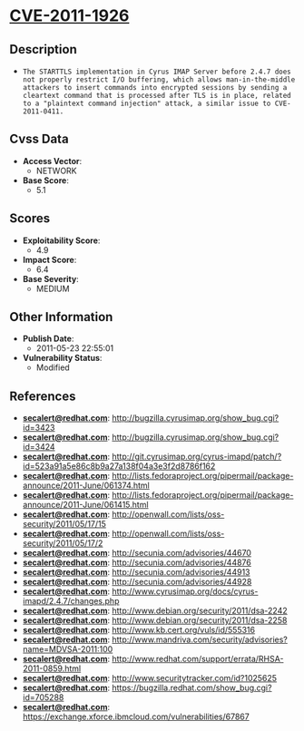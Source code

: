 
# [CVE-2011-1926](https://cve.mitre.org/cgi-bin/cvename.cgi?name=CVE-2011-1926)

## Description

- `The STARTTLS implementation in Cyrus IMAP Server before 2.4.7 does not properly restrict I/O buffering, which allows man-in-the-middle attackers to insert commands into encrypted sessions by sending a cleartext command that is processed after TLS is in place, related to a "plaintext command injection" attack, a similar issue to CVE-2011-0411.`

## Cvss Data

- **Access Vector**:
  - NETWORK
- **Base Score**:
  - 5.1

## Scores

- **Exploitability Score**:
  - 4.9
- **Impact Score**:
  - 6.4
- **Base Severity**:
  - MEDIUM

## Other Information

- **Publish Date**:
  - 2011-05-23 22:55:01
- **Vulnerability Status**:
  - Modified

## References

- **secalert@redhat.com**: http://bugzilla.cyrusimap.org/show_bug.cgi?id=3423
- **secalert@redhat.com**: http://bugzilla.cyrusimap.org/show_bug.cgi?id=3424
- **secalert@redhat.com**: http://git.cyrusimap.org/cyrus-imapd/patch/?id=523a91a5e86c8b9a27a138f04a3e3f2d8786f162
- **secalert@redhat.com**: http://lists.fedoraproject.org/pipermail/package-announce/2011-June/061374.html
- **secalert@redhat.com**: http://lists.fedoraproject.org/pipermail/package-announce/2011-June/061415.html
- **secalert@redhat.com**: http://openwall.com/lists/oss-security/2011/05/17/15
- **secalert@redhat.com**: http://openwall.com/lists/oss-security/2011/05/17/2
- **secalert@redhat.com**: http://secunia.com/advisories/44670
- **secalert@redhat.com**: http://secunia.com/advisories/44876
- **secalert@redhat.com**: http://secunia.com/advisories/44913
- **secalert@redhat.com**: http://secunia.com/advisories/44928
- **secalert@redhat.com**: http://www.cyrusimap.org/docs/cyrus-imapd/2.4.7/changes.php
- **secalert@redhat.com**: http://www.debian.org/security/2011/dsa-2242
- **secalert@redhat.com**: http://www.debian.org/security/2011/dsa-2258
- **secalert@redhat.com**: http://www.kb.cert.org/vuls/id/555316
- **secalert@redhat.com**: http://www.mandriva.com/security/advisories?name=MDVSA-2011:100
- **secalert@redhat.com**: http://www.redhat.com/support/errata/RHSA-2011-0859.html
- **secalert@redhat.com**: http://www.securitytracker.com/id?1025625
- **secalert@redhat.com**: https://bugzilla.redhat.com/show_bug.cgi?id=705288
- **secalert@redhat.com**: https://exchange.xforce.ibmcloud.com/vulnerabilities/67867
